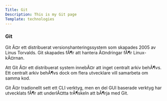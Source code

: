 ```yaml
---
Title: Git
Description: This is my Git page
Template: technologies
---
```


### Git
<div class="box" id="git">


Git Ã¤r ett distribuerat versionshanteringssystem som skapades 2005 av Linus Torvalds. Git skapades fÃ¶r att hantera Ã¤ndringar fÃ¶r Linux-kÃ¤rnan.

Att Git Ã¤r ett distribuerat system innebÃ¤r att inget centralt arkiv behÃ¶vs. Ett centralt arkiv behÃ¶vs dock om flera utvecklare vill samarbeta om samma kod.

Git Ã¤r tradionellt sett ett CLI verktyg, men en del GUI baserade verktyg har utvecklats fÃ¶r att underlÃ¤tta trÃ¶skeln att bÃ¶rja med Git.
</div>